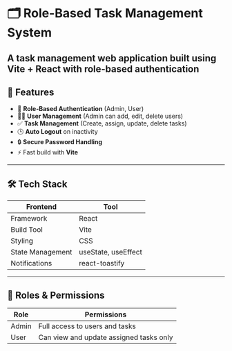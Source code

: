 # 🗂️ Role-Based Task Management System
A task management web application built using **Vite + React** with **role-based authentication**
---
## 🚀 Features
- 🔐 **Role-Based Authentication** (Admin, User)
- 🧑‍💼 **User Management** (Admin can add, edit, delete users)
- ✅ **Task Management** (Create, assign, update, delete tasks)
- 🕒 **Auto Logout** on inactivity
- 🔒 **Secure Password Handling**
- ⚡ Fast build with **Vite**

---
## 🛠️ Tech Stack

| Frontend        | Tool         |
|-----------------|--------------|
| Framework       | React        |
| Build Tool      | Vite         |
| Styling         | CSS          |
| State Management| useState, useEffect |
| Notifications   | react-toastify |

---
## 🔐 Roles & Permissions

| Role    | Permissions                                        |
|---------|----------------------------------------------------|
| Admin   | Full access to users and tasks                     |
| User    | Can view and update assigned tasks only            |




